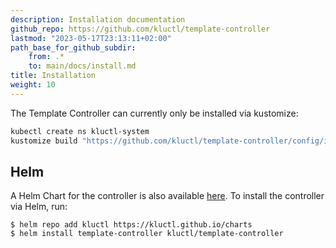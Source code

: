 ```yaml
---
description: Installation documentation
github_repo: https://github.com/kluctl/template-controller
lastmod: "2023-05-17T23:13:11+02:00"
path_base_for_github_subdir:
    from: .*
    to: main/docs/install.md
title: Installation
weight: 10
---
```






The Template Controller can currently only be installed via kustomize:

```sh
kubectl create ns kluctl-system
kustomize build "https://github.com/kluctl/template-controller/config/install?ref=v0.7.1" | kubectl apply -f-
```

## Helm
A Helm Chart for the controller is also available [here](https://github.com/kluctl/charts/tree/main/charts/template-controller).
To install the controller via Helm, run:
```shell
$ helm repo add kluctl https://kluctl.github.io/charts
$ helm install template-controller kluctl/template-controller
```

